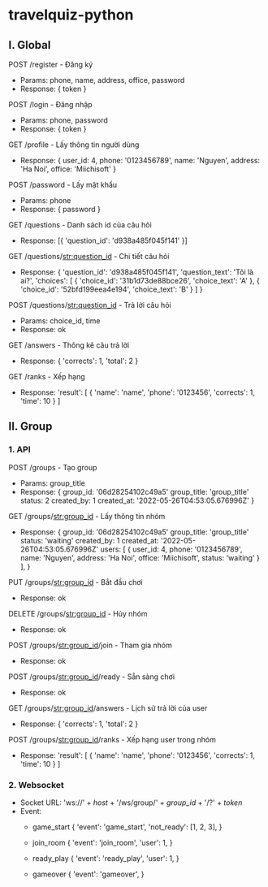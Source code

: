 # travelquiz-python

## I. Global

POST /register - Đăng ký
- Params: phone, name, address, office, password
- Response: { token }


POST /login - Đăng nhập
- Params: phone, password
- Response: { token }


GET /profile - Lấy thông tin người dùng
- Response: {
    user_id: 4,
    phone: '0123456789',
    name: 'Nguyen',
    address: 'Ha Noi',
    office: 'Miichisoft'
}

POST /password - Lấy mật khẩu
- Params: phone
- Response: { password }


GET /questions - Danh sách id của câu hỏi
- Response: [{ 'question_id': 'd938a485f045f141' }]


GET /questions/<str:question_id> - Chi tiết câu hỏi
- Response: {
    'question_id': 'd938a485f045f141',
    'question_text': 'Tôi là ai?',
    'choices': [
        {
            'choice_id': '31b1d73de88bce26',
            'choice_text': 'A'
        },
        {
            'choice_id': '52bfd199eea4e194',
            'choice_text': 'B'
        }
    ]
}


POST /questions/<str:question_id> - Trả lời câu hỏi
- Params: choice_id, time
- Response: ok


GET /answers - Thông kê câu trả lời
- Response: {
    'corrects': 1,
    'total': 2
}


GET /ranks - Xếp hạng
- Response: 'result': [
    {
        'name': 'name',
        'phone': '0123456',
        'corrects': 1,
        'time': 10
    }
]

## II. Group

### 1. API

POST /groups - Tạo group
- Params: group_title
- Response: { 
    group_id: '06d28254102c49a5'
    group_title: 'group_title'
    status: 2
    created_by: 1
    created_at: '2022-05-26T04:53:05.676996Z'
}


GET /groups/<str:group_id> - Lấy thông tin nhóm
- Response: { 
    group_id: '06d28254102c49a5'
    group_title: 'group_title'
    status: 'waiting'
    created_by: 1
    created_at: '2022-05-26T04:53:05.676996Z'
    users: [
        {
            user_id: 4,
            phone: '0123456789',
            name: 'Nguyen',
            address: 'Ha Noi',
            office: 'Miichisoft',
            status: 'waiting'
        }
    ],
}


PUT /groups/<str:group_id> - Bắt đầu chơi
- Response: ok


DELETE /groups/<str:group_id> - Hủy nhóm
- Response: ok


POST /groups/<str:group_id>/join - Tham gia nhóm
- Response: ok


POST /groups/<str:group_id>/ready - Sẵn sàng chơi
- Response: ok


GET /groups/<str:group_id>/answers - Lịch sử trả lời của user
- Response: {
    'corrects': 1,
    'total': 2
}


POST /groups/<str:group_id>/ranks - Xếp hạng user trong nhóm
- Response: 'result': [
    {
        'name': 'name',
        'phone': '0123456',
        'corrects': 1,
        'time': 10
    }
]

### 2. Websocket
- Socket URL: 'ws://' + *host* + '/ws/group/' + *group_id* + '/?' + *token*
- Event: 
    - game_start {
        'event': 'game_start',
        'not_ready': [1, 2, 3],
    }

    - join_room {
        'event': 'join_room',
        'user': 1,
    }

    - ready_play {
        'event': 'ready_play',
        'user': 1,
    }

    - gameover {
        'event': 'gameover',
    }